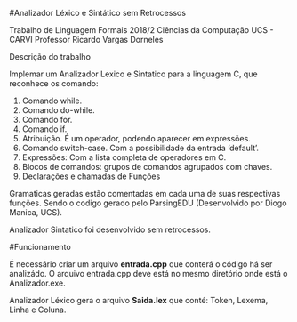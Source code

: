 #Analizador Léxico e Sintático sem Retrocessos

Trabalho de Linguagem Formais 2018/2
Ciências da Computação
UCS - CARVI
Professor Ricardo Vargas Dorneles

Descrição do trabalho

Implemar um Analizador Lexico e Sintatico para a linguagem C, que reconhece os comando:
1. Comando while.
2. Comando do-while.
3. Comando for.
4. Comando if.
5. Atribuição. É um operador, podendo aparecer em expressões.
6. Comando switch-case. Com a possibilidade da entrada ‘default’.
7. Expressões: Com a lista completa de operadores em C.
8. Blocos de comandos: grupos de comandos agrupados com chaves.
9. Declarações e chamadas de Funções

Gramaticas geradas estão comentadas em cada uma de suas respectivas funções. Sendo o codigo gerado pelo ParsingEDU (Desenvolvido por Diogo Manica, UCS).

Analizador Sintatico foi desenvolvido sem retrocessos.

#Funcionamento

É necessário criar um arquivo **entrada.cpp** que conterá o código há ser analizádo. O arquivo entrada.cpp deve está no mesmo diretório onde está o Analizador.exe.

Analizador Léxico gera o arquivo **Saida.lex** que conté: Token, Lexema, Linha e Coluna.

